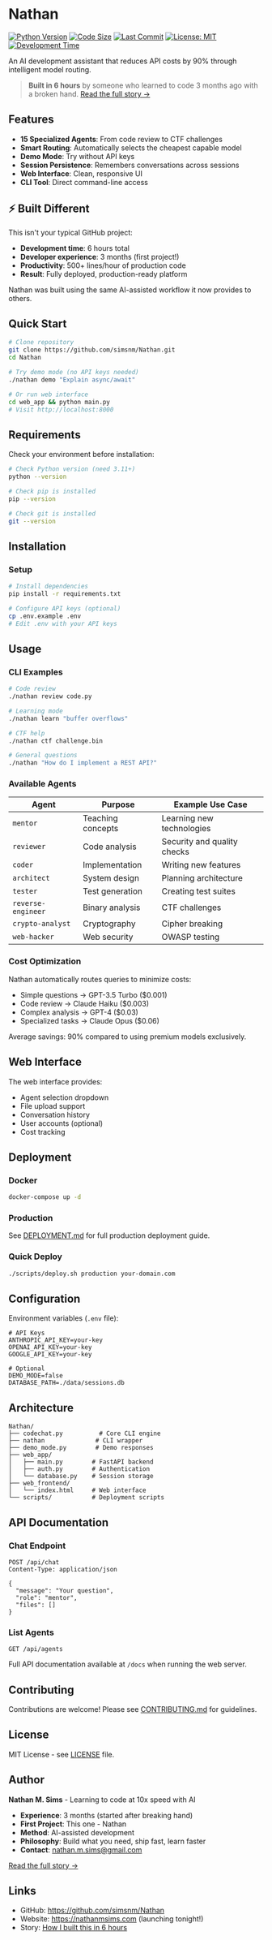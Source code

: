 # Nathan

[![Python Version](https://img.shields.io/badge/python-3.11+-blue.svg)](https://www.python.org/downloads/)
[![Code Size](https://img.shields.io/github/languages/code-size/simsnm/Nathan)](https://github.com/simsnm/Nathan)
[![Last Commit](https://img.shields.io/github/last-commit/simsnm/Nathan)](https://github.com/simsnm/Nathan)
[![License: MIT](https://img.shields.io/badge/License-MIT-yellow.svg)](https://opensource.org/licenses/MIT)
[![Development Time](https://img.shields.io/badge/built%20in-6%20hours-brightgreen)](./ABOUT.md)

An AI development assistant that reduces API costs by 90% through intelligent model routing.

> **Built in 6 hours** by someone who learned to code 3 months ago with a broken hand. [Read the full story →](./ABOUT.md)

## Features

- **15 Specialized Agents**: From code review to CTF challenges
- **Smart Routing**: Automatically selects the cheapest capable model
- **Demo Mode**: Try without API keys
- **Session Persistence**: Remembers conversations across sessions
- **Web Interface**: Clean, responsive UI
- **CLI Tool**: Direct command-line access

## ⚡ Built Different

This isn't your typical GitHub project:
- **Development time**: 6 hours total
- **Developer experience**: 3 months (first project!)
- **Productivity**: 500+ lines/hour of production code
- **Result**: Fully deployed, production-ready platform

Nathan was built using the same AI-assisted workflow it now provides to others.

## Quick Start

```bash
# Clone repository
git clone https://github.com/simsnm/Nathan.git
cd Nathan

# Try demo mode (no API keys needed)
./nathan demo "Explain async/await"

# Or run web interface
cd web_app && python main.py
# Visit http://localhost:8000
```

## Requirements

Check your environment before installation:

```bash
# Check Python version (need 3.11+)
python --version

# Check pip is installed
pip --version

# Check git is installed
git --version
```

## Installation

### Setup
```bash
# Install dependencies
pip install -r requirements.txt

# Configure API keys (optional)
cp .env.example .env
# Edit .env with your API keys
```

## Usage

### CLI Examples
```bash
# Code review
./nathan review code.py

# Learning mode
./nathan learn "buffer overflows"

# CTF help
./nathan ctf challenge.bin

# General questions
./nathan "How do I implement a REST API?"
```

### Available Agents

| Agent | Purpose | Example Use Case |
|-------|---------|-----------------|
| `mentor` | Teaching concepts | Learning new technologies |
| `reviewer` | Code analysis | Security and quality checks |
| `coder` | Implementation | Writing new features |
| `architect` | System design | Planning architecture |
| `tester` | Test generation | Creating test suites |
| `reverse-engineer` | Binary analysis | CTF challenges |
| `crypto-analyst` | Cryptography | Cipher breaking |
| `web-hacker` | Web security | OWASP testing |

### Cost Optimization

Nathan automatically routes queries to minimize costs:

- Simple questions → GPT-3.5 Turbo ($0.001)
- Code review → Claude Haiku ($0.003)
- Complex analysis → GPT-4 ($0.03)
- Specialized tasks → Claude Opus ($0.06)

Average savings: 90% compared to using premium models exclusively.

## Web Interface

The web interface provides:
- Agent selection dropdown
- File upload support
- Conversation history
- User accounts (optional)
- Cost tracking

## Deployment

### Docker
```bash
docker-compose up -d
```

### Production
See [DEPLOYMENT.md](DEPLOYMENT.md) for full production deployment guide.

### Quick Deploy
```bash
./scripts/deploy.sh production your-domain.com
```

## Configuration

Environment variables (`.env` file):

```env
# API Keys
ANTHROPIC_API_KEY=your-key
OPENAI_API_KEY=your-key
GOOGLE_API_KEY=your-key

# Optional
DEMO_MODE=false
DATABASE_PATH=./data/sessions.db
```

## Architecture

```
Nathan/
├── codechat.py          # Core CLI engine
├── nathan              # CLI wrapper
├── demo_mode.py        # Demo responses
├── web_app/           
│   ├── main.py        # FastAPI backend
│   ├── auth.py        # Authentication
│   └── database.py    # Session storage
├── web_frontend/      
│   └── index.html     # Web interface
└── scripts/           # Deployment scripts
```

## API Documentation

### Chat Endpoint
```http
POST /api/chat
Content-Type: application/json

{
  "message": "Your question",
  "role": "mentor",
  "files": []
}
```

### List Agents
```http
GET /api/agents
```

Full API documentation available at `/docs` when running the web server.

## Contributing

Contributions are welcome! Please see [CONTRIBUTING.md](CONTRIBUTING.md) for guidelines.

## License

MIT License - see [LICENSE](LICENSE) file.

## Author

**Nathan M. Sims** - Learning to code at 10x speed with AI

- **Experience**: 3 months (started after breaking hand)
- **First Project**: This one - Nathan
- **Method**: AI-assisted development
- **Philosophy**: Build what you need, ship fast, learn faster
- **Contact**: nathan.m.sims@gmail.com

[Read the full story →](./ABOUT.md)

## Links

- GitHub: https://github.com/simsnm/Nathan
- Website: https://nathanmsims.com (launching tonight!)
- Story: [How I built this in 6 hours](./ABOUT.md)